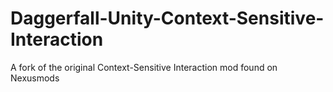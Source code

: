 # Daggerfall-Unity-Context-Sensitive-Interaction
A fork of the original Context-Sensitive Interaction mod found on Nexusmods
